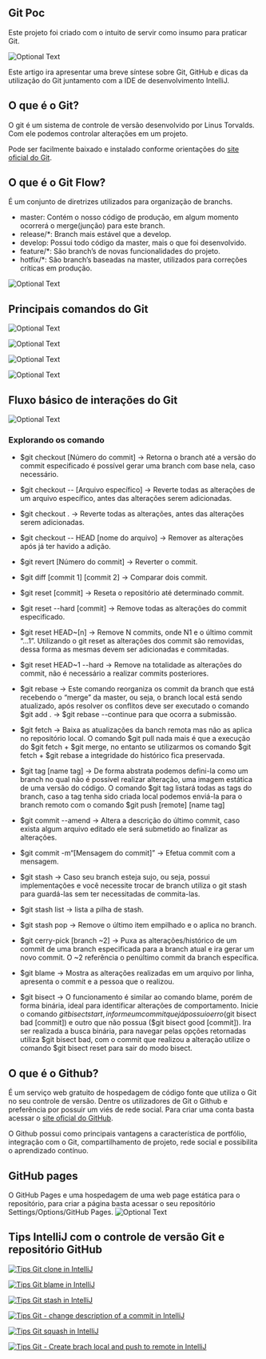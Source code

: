 ## Git Poc
Este projeto foi criado com o intuito de servir como insumo para praticar Git.


![Optional Text](./src/main/resources/image/0.jpeg)

Este artigo ira apresentar uma breve síntese sobre Git, GitHub e dicas da utilização do Git juntamento com a IDE de desenvolvimento IntelliJ.

## O que é o Git?
O git é um sistema de controle de versão desenvolvido por Linus Torvalds. Com ele podemos controlar alterações em um projeto. 

Pode ser facilmente baixado e instalado conforme orientações do [site oficial do Git](https://git-scm.com/downloads).

## O que é o Git Flow?
É um conjunto de diretrizes utilizados para organização de branchs.

* master: Contém o nosso código de produção, em algum momento ocorrerá o merge(junção) para este branch.
* release/*: Branch mais estável que a develop.
* develop: Possui todo código da master, mais o que foi desenvolvido.
* feature/*: São branch’s de novas funcionalidades do projeto.
* hotfix/*: São branch’s baseadas na master, utilizados para correções críticas em produção.

![Optional Text](./src/main/resources/image/1.jpeg)

## Principais comandos do Git
![Optional Text](./src/main/resources/image/2.png)

![Optional Text](./src/main/resources/image/3.png)

![Optional Text](./src/main/resources/image/4.png)

![Optional Text](./src/main/resources/image/5.png)

## Fluxo básico de interações do Git

![Optional Text](./src/main/resources/image/6.png)

### Explorando os comando

*  $git checkout [Número do commit] → Retorna o branch até a versão do commit especificado é possível gerar uma branch com base nela, caso necessário.

*  $git checkout -- [Arquivo específico]  → Reverte todas as alterações de um arquivo específico, antes das alterações serem adicionadas.
*  $git checkout . → Reverte todas as alterações, antes das alterações serem adicionadas.
*  $git checkout -- HEAD [nome do arquivo] → Remover as alterações após já ter havido a adição.
*  $git revert [Número do commit]   → Reverter o commit.
*  $git diff [commit 1] [commit 2] → Comparar dois commit.
*  $git reset [commit] → Reseta o repositório até determinado commit.
*  $git reset --hard [commit] → Remove todas as alterações do commit especificado.
*  $git reset HEAD~[n] → Remove N commits, onde N1 e o último commit “...1”. Utilizando o git reset as alterações dos commit são removidas, dessa forma as mesmas devem ser adicionadas e commitadas.
*  $git reset HEAD~1 --hard → Remove na totalidade as alterações do commit, não é necessário a realizar commits posteriores.
*  $git rebase → Este comando reorganiza os commit da branch que está recebendo o “merge” da master, ou seja, o branch local está sendo atualizado, após resolver os conflitos deve ser executado o comando $git add . -> $git rebase --continue para que ocorra a submissão.
*  $git fetch → Baixa as atualizações da banch remota mas não as aplica no repositório local. O comando $git pull nada mais é que a execução do $git fetch + $git merge, no entanto se utilizarmos os comando $git fetch + $git rebase a integridade do histórico fica preservada.
*  $git tag [name tag] → De forma abstrata podemos defini-la como um branch no qual não é possível realizar alteração, uma imagem estática de uma versão do código. O comando $git tag listará todas as tags do branch, caso a tag tenha sido criada local podemos enviá-la para o branch remoto com o comando $git push [remote] [name tag]
*  $git commit --amend → Altera a descrição do último commit, caso exista algum arquivo editado ele será submetido ao finalizar as alterações.
*  $git commit -m“[Mensagem do commit]” → Efetua commit com a mensagem.
*  $git stash → Caso seu branch esteja sujo, ou seja, possui implementações e você necessite trocar de branch utiliza o git stash para guardá-las sem ter necessitadas de commita-las.
*  $git stash list → lista a pilha de stash.
*  $git stash pop → Remove o último item empilhado e o aplica no branch.
*  $git cerry-pick [branch ~2] → Puxa as alterações/histórico de um commit de uma branch especificada para a branch atual e ira gerar um novo commit. O ~2 referência o penúltimo commit da branch específica.
*  $git blame → Mostra as alterações realizadas em um arquivo por linha, apresenta o commit e a pessoa que o realizou. 
*  $git bisect → O funcionamento é similar ao comando blame, porém de forma binária, ideal para identificar alterações de comportamento. Inicie o comando $git bisect start, informe um commit que já possui o erro ($git bisect bad [commit]) e outro que não possua ($git bisect good [commit]). Ira ser realizada a busca binária, para navegar pelas opções retornadas utiliza $git bisect bad, com o commit que realizou a alteração utilize o comando $git bisect reset para sair do modo bisect.

## O que é o Github?
É um serviço web gratuito de hospedagem de código fonte que utiliza o Git no seu controle de versão. Dentre os utilizadores de Git o Github e preferência por possuir um viés de rede social. Para criar uma conta basta acessar o [site oficial do GitHub](https://github.com/).

O Github possui como principais vantagens a característica de portfólio, integração com o Git, compartilhamento de projeto, rede social e possibilita o aprendizado contínuo.

## GitHub pages

O GitHub Pages e uma hospedagem de uma web page estática para o repositório, para criar a página basta acessar o seu repositório Settings/Options/GitHub Pages.
![Optional Text](./src/main/resources/image/7.png)

## Tips IntelliJ com o controle de versão Git e repositório GitHub

[![Tips Git clone in IntelliJ](./src/main/resources/image/8.jpg)](https://www.youtube.com/watch?v=taFCZyTRh58)

[![Tips Git blame in IntelliJ](./src/main/resources/image/9.jpg)](https://www.youtube.com/watch?v=DzuDFxjX1Zk)

[![Tips Git stash in IntelliJ](./src/main/resources/image/10.jpg)](https://www.youtube.com/watch?v=uLR9LLrKqGI)

[![Tips Git - change description of a commit in IntelliJ](./src/main/resources/image/11.jpg)](https://www.youtube.com/watch?v=zky25GlnnBM)

[![Tips Git squash in IntelliJ](./src/main/resources/image/12.jpg)](https://www.youtube.com/watch?v=EwmBoy5XUek)

[![Tips Git - Create brach local and push to remote in IntelliJ](./src/main/resources/image/13.jpg)](https://www.youtube.com/watch?v=xTYVorYRIJg)

